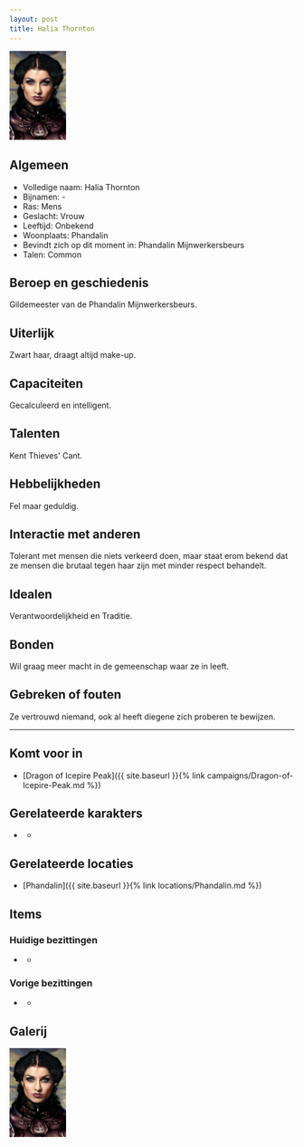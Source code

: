 ```yaml
---
layout: post
title: Halia Thornton
---
```


<img src="../images/Halia Thornton.jpg" alt="Halia Thornton" width=100>

## Algemeen
* Volledige naam: Halia Thornton
* Bijnamen: -
* Ras: Mens
* Geslacht: Vrouw
* Leeftijd: Onbekend
* Woonplaats: Phandalin
* Bevindt zich op dit moment in: Phandalin Mijnwerkersbeurs
* Talen: Common

## Beroep en geschiedenis
Gildemeester van de Phandalin Mijnwerkersbeurs.

## Uiterlijk
Zwart haar, draagt altijd make-up.

## Capaciteiten
Gecalculeerd en intelligent.

## Talenten
Kent Thieves' Cant.

## Hebbelijkheden
Fel maar geduldig.

## Interactie met anderen
Tolerant met mensen die niets verkeerd doen, maar staat erom bekend dat ze mensen die brutaal tegen haar zijn met minder respect behandelt.

## Idealen
Verantwoordelijkheid en Traditie.

## Bonden
Wil graag meer macht in de gemeenschap waar ze in leeft.

## Gebreken of fouten
Ze vertrouwd niemand, ook al heeft diegene zich proberen te bewijzen.

---

## Komt voor in
* [Dragon of Icepire Peak]({{ site.baseurl }}{% link campaigns/Dragon-of-Icepire-Peak.md %})

## Gerelateerde karakters
* -

## Gerelateerde locaties
* [Phandalin]({{ site.baseurl }}{% link locations/Phandalin.md %})

## Items

### Huidige bezittingen
* -

### Vorige bezittingen
* -

## Galerij
<img src="../images/Halia Thornton.jpg" alt="Halia Thornton" width=100>
